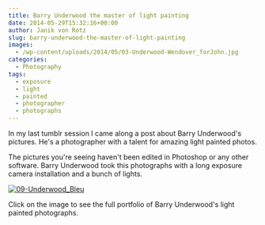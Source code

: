 ```yaml
---
title: Barry Underwood the master of light painting
date: 2014-05-29T15:32:16+00:00
author: Janik von Rotz
slug: barry-underwood-the-master-of-light-painting
images:
  - /wp-content/uploads/2014/05/03-Underwood-Wendover_forJohn.jpg
categories:
  - Photography
tags:
  - exposure
  - light
  - painted
  - photographer
  - photographs
---
```

In my last tumblr session I came along a post about Barry Underwood's pictures. He's a photographer with a talent for amazing light painted photos. 

The pictures you're seeing haven't been edited in Photoshop or any other software. Barry Underwood took this photographs with a long exposure camera installation and a bunch of lights.
<!--more-->
[![09-Underwood_Bleu](/wp-content/uploads/2014/05/09-Underwood_Bleu.jpg)](http://barryunderwood.com/portfolio.html)

Click on the image to see the full portfolio of Barry Underwood's light painted photographs.